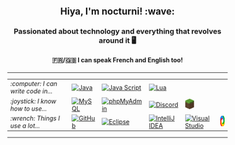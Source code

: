 <h2 align="center">Hiya, I'm nocturni! :wave:</h2>
<h3 align="center">Passionated about technology and everything that revolves around it 🖥️</h3>
<h4 align="center">🇫🇷/🇬🇧 I can speak French and English too!</h4>

<hr />

<table>
    <tr>
        <td><em>:computer: I can write code in...</em></td>
        <td>
            <a title="Java" href="https://github.com/nocturni?tab=repositories&language=java">
                <img alt="Java" height="24px" src="https://raw.githubusercontent.com/nocturni/nocturni/master/icons/java.svg" />
            </a>
        </td>
        <td>
            <a title="JavaScript" href="https://github.com/nocturni?tab=repositories&language=javascript">
                <img alt="Java Script" height="24px" src="https://raw.githubusercontent.com/nocturni/nocturni/master/icons/javascript.svg" />
            </a>
        </td>
        <td>
            <a title="Lua" href="https://github.com/nocturni?tab=repositories&language=lua">
                <img alt="Lua" height="24px" src="https://raw.githubusercontent.com/nocturni/nocturni/master/icons/lua.svg" />
            </a>
        </td>
    </tr>
    <tr>
        <td><em>:joystick: I know how to use...</em></td>
        <td>
            <a title="MySQL" href="https://www.mysql.com/">
                <img alt="MySQL" height="24px" src="https://raw.githubusercontent.com/nocturni/nocturni/master/icons/mysql.svg" />
            </a>
        </td>
        <td>
            <a title="phpMyAdmin" href="https://www.phpmyadmin.net/">
                <img alt="phpMyAdmin" height="24px" src="https://raw.githubusercontent.com/nocturni/nocturni/master/icons/php.svg" />
            </a>
        </td>
        <td>
            <a title="Discord" href="https://discord.com/">
                <img alt="Discord" height="24px" src="https://raw.githubusercontent.com/nocturni/nocturni/master/icons/discord.svg" />
            </a>
        </td>
        <td>
            <a title="Minecraft Servers" href="https://www.minecraft.net/en-us/">
                <img alt="Minecraft Servers" height="24px" src="https://raw.githubusercontent.com/nocturni/nocturni/master/icons/minecraft.svg" />
            </a>
    </tr>
    <tr>
        <td><em>:wrench: Things I use a lot...</em></td>
        <td>
            <a title="GitHub" href="https://github.com/">
                <img alt="GitHub" height="24px" src="https://raw.githubusercontent.com/nocturni/nocturni/master/icons/github.svg" />
            </a>
        </td>
        <td>
            <a title="Eclipse IDE" href="https://www.eclipse.org/">
                <img alt="Eclipse" height="24px" src="https://raw.githubusercontent.com/nocturni/nocturni/master/icons/eclipse.svg" />
            </a>
        </td>
        <td>
            <a title="IntelliJ IDEA" href="https://www.jetbrains.com/idea/">
                <img alt="IntelliJ IDEA" height="24px" src="https://raw.githubusercontent.com/nocturni/nocturni/master/icons/intellijidea.svg" />
            </a>
        </td>
        <td>
            <a title="Visual Studio" href="https://visualstudio.microsoft.com/">
                <img alt="Visual Studio" height="24px" src="https://raw.githubusercontent.com/nocturni/nocturni/master/icons/visualstudio.svg" />
            </a>
        </td>
        <td>
            <a title="ShareX" href="https://getsharex.com/">
                <img alt="ShareX" height="24px" src="https://raw.githubusercontent.com/nocturni/nocturni/master/icons/sharex.svg" />
            </a>
        </td>
    </tr>
</table>

<hr />
